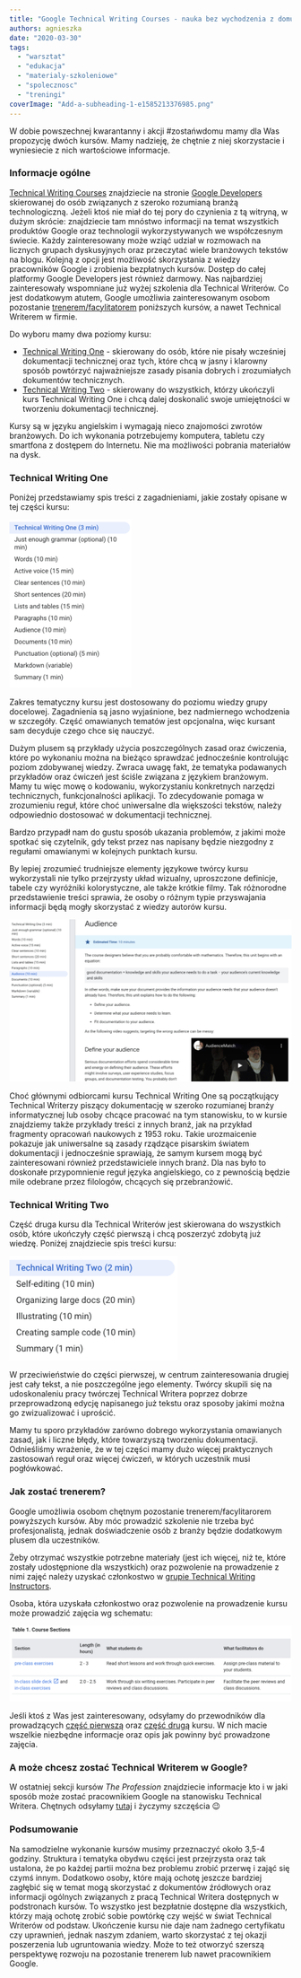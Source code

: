 ```yaml
---
title: "Google Technical Writing Courses - nauka bez wychodzenia z domu"
authors: agnieszka
date: "2020-03-30"
tags:
  - "warsztat"
  - "edukacja"
  - "materialy-szkoleniowe"
  - "spolecznosc"
  - "treningi"
coverImage: "Add-a-subheading-1-e1585213376985.png"
---
```


W dobie powszechnej kwarantanny i akcji #zostańwdomu mamy dla Was propozycję
dwóch kursów. Mamy nadzieję, że chętnie z niej skorzystacie i wyniesiecie z nich
wartościowe informacje.

### Informacje ogólne

[Technical Writing Courses](https://developers.google.com/tech-writing)
znajdziecie na stronie [Google Developers](https://developers.google.com/)
skierowanej do osób związanych z szeroko rozumianą branżą technologiczną. Jeżeli
ktoś nie miał do tej pory do czynienia z tą witryną, w dużym skrócie:
znajdziecie tam mnóstwo informacji na temat wszystkich produktów Google oraz
technologii wykorzystywanych we współczesnym świecie. Każdy zainteresowany może
wziąć udział w rozmowach na licznych grupach dyskusyjnych oraz przeczytać wiele
branżowych tekstów na blogu. Kolejną z opcji jest możliwość skorzystania z
wiedzy pracowników Google i zrobienia bezpłatnych kursów. Dostęp do całej
platformy Google Developers jest również darmowy. Nas najbardziej zainteresowały
wspomniane już wyżej szkolenia dla Technical Writerów. Co jest dodatkowym
atutem, Google umożliwia zainteresowanym osobom pozostanie
[trenerem/facylitatorem](https://developers.google.com/tech-writing/for-instructors)
poniższych kursów, a nawet Technical Writerem w firmie.

Do wyboru mamy dwa poziomy kursu:

- [Technical Writing One](https://developers.google.com/tech-writing/one) -
  skierowany do osób, które nie pisały wcześniej dokumentacji technicznej oraz
  tych, które chcą w jasny i klarowny sposób powtórzyć najważniejsze zasady
  pisania dobrych i zrozumiałych dokumentów technicznych.
- [Technical Writing Two](https://developers.google.com/tech-writing/two) -
  skierowany do wszystkich, którzy ukończyli kurs Technical Writing One i chcą
  dalej doskonalić swoje umiejętności w tworzeniu dokumentacji technicznej.

Kursy są w języku angielskim i wymagają nieco znajomości zwrotów branżowych. Do
ich wykonania potrzebujemy komputera, tabletu czy smartfona z dostępem do
Internetu. Nie ma możliwości pobrania materiałów na dysk.

### Technical Writing One

Poniżej przedstawiamy spis treści z zagadnieniami, jakie zostały opisane w tej
części kursu:

![](images/Zrzut-ekranu-2020-03-26-o-09.34.20-218x300.png)

Zakres tematyczny kursu jest dostosowany do poziomu wiedzy grupy docelowej.
Zagadnienia są jasno wyjaśnione, bez nadmiernego wchodzenia w szczegóły. Część
omawianych tematów jest opcjonalna, więc kursant sam decyduje czego chce się
nauczyć.

Dużym plusem są przykłady użycia poszczególnych zasad oraz ćwiczenia, które po
wykonaniu można na bieżąco sprawdzać jednocześnie kontrolując poziom zdobywanej
wiedzy. Zwraca uwagę fakt, że tematyka podawanych przykładów oraz ćwiczeń jest
ściśle związana z językiem branżowym. Mamy tu więc mowę o kodowaniu,
wykorzystaniu konkretnych narzędzi technicznych, funkcjonalności aplikacji. To
zdecydowanie pomaga w zrozumieniu reguł, które choć uniwersalne dla większości
tekstów, należy odpowiednio dostosować w dokumentacji technicznej.

Bardzo przypadł nam do gustu sposób ukazania problemów, z jakimi może spotkać
się czytelnik, gdy tekst przez nas napisany będzie niezgodny z regułami
omawianymi w kolejnych punktach kursu.

By lepiej zrozumieć trudniejsze elementy językowe twórcy kursu wykorzystali nie
tylko przejrzysty układ wizualny, uproszczone definicje, tabele czy wyróżniki
kolorystyczne, ale także krótkie filmy. Tak różnorodne przedstawienie treści
sprawia, że osoby o różnym typie przyswajania informacji będą mogły skorzystać z
wiedzy autorów kursu.

![](images/Zrzut-ekranu-2020-03-26-o-09.58.53-1024x587.png)

Choć głównymi odbiorcami kursu Technical Writing One są początkujący Technical
Writerzy piszący dokumentację w szeroko rozumianej branży informatycznej lub
osoby chcące pracować na tym stanowisku, to w kursie znajdziemy także przykłady
treści z innych branż, jak na przykład fragmenty opracowań naukowych z 1953
roku. Takie urozmaicenie pokazuje jak uniwersalne są zasady rządzące pisarskim
światem dokumentacji i jednocześnie sprawiają, że samym kursem mogą być
zainteresowani również przedstawiciele innych branż. Dla nas było to doskonałe
przypomnienie reguł języka angielskiego, co z pewnością będzie mile odebrane
przez filologów, chcących się przebranżowić.

### Technical Writing Two

Część druga kursu dla Technical Writerów jest skierowana do wszystkich osób,
które ukończyły część pierwszą i chcą poszerzyć zdobytą już wiedzę. Poniżej
znajdziecie spis treści kursu:

![](images/Zrzut-ekranu-2020-03-26-o-09.36.29-300x186.png)

W przeciwieństwie do części pierwszej, w centrum zainteresowania drugiej jest
cały tekst, a nie poszczególne jego elementy. Twórcy skupili się na
udoskonaleniu pracy twórczej Technical Writera poprzez dobrze przeprowadzoną
edycję napisanego już tekstu oraz sposoby jakimi można go zwizualizować i
uprościć.

Mamy tu sporo przykładów zarówno dobrego wykorzystania omawianych zasad, jak i
liczne błędy, które towarzyszą tworzeniu dokumentacji. Odnieśliśmy wrażenie, że
w tej części mamy dużo więcej praktycznych zastosowań reguł oraz więcej ćwiczeń,
w których uczestnik musi pogłówkować.

### Jak zostać trenerem?

Google umożliwia osobom chętnym pozostanie trenerem/facylitarorem powyższych
kursów. Aby móc prowadzić szkolenie nie trzeba być profesjonalistą, jednak
doświadczenie osób z branży będzie dodatkowym plusem dla uczestników.

Żeby otrzymać wszystkie potrzebne materiały (jest ich więcej, niż te, które
zostały udostępnione dla wszystkich) oraz pozwolenie na prowadzenie z nimi zajęć
należy uzyskać członkostwo w
[grupie Technical Writing Instructors](https://groups.google.com/forum/#!forum/technical-writing-instructors).

Osoba, która uzyskała członkostwo oraz pozwolenie na prowadzenie kursu może
prowadzić zajęcia wg schematu:

![](images/Zrzut-ekranu-2020-03-27-o-07.39.56-1024x275.png)

Jeśli ktoś z Was jest zainteresowany, odsyłamy do przewodników dla prowadzących
[część pierwszą](https://developers.google.com/tech-writing/for-instructors/one/instructors-guide)
oraz
[część drugą](https://developers.google.com/tech-writing/for-instructors/two/instructors-guide)
kursu. W nich macie wszelkie niezbędne informacje oraz opis jak powinny być
prowadzone zajęcia.

### A może chcesz zostać Technical Writerem w Google?

W ostatniej sekcji kursów _The Profession_ znajdziecie informacje kto i w jaki
sposób może zostać pracownikiem Google na stanowisku Technical Writera. Chętnych
odsyłamy [tutaj](https://developers.google.com/tech-writing/becoming) i życzymy
szczęścia 😉

### Podsumowanie

Na samodzielne wykonanie kursów musimy przeznaczyć około 3,5-4 godziny.
Struktura i tematyka obydwu części jest przejrzysta oraz tak ustalona, że po
każdej partii można bez problemu zrobić przerwę i zająć się czymś innym.
Dodatkowo osoby, które mają ochotę jeszcze bardziej zagłębić się w temat mogą
skorzystać z dokumentów źródłowych oraz informacji ogólnych związanych z pracą
Technical Writera dostępnych w podstronach kursów. To wszystko jest bezpłatnie
dostępne dla wszystkich, którzy mają ochotę zrobić sobie powtórkę czy wejść w
świat Technical Writerów od podstaw. Ukończenie kursu nie daje nam żadnego
certyfikatu czy uprawnień, jednak naszym zdaniem, warto skorzystać z tej okazji
poszerzenia lub ugruntowania wiedzy. Może to też otworzyć szerszą perspektywę
rozwoju na pozostanie trenerem lub nawet pracownikiem Google.

